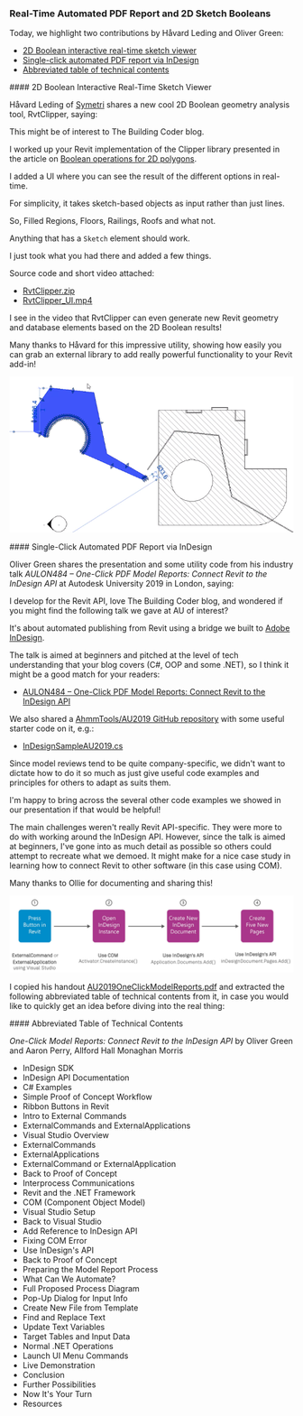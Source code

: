 <head>
<meta http-equiv="Content-Type" content="text/html; charset=utf-8">
<link rel="stylesheet" type="text/css" href="bc.css">
<script src="https://cdn.rawgit.com/google/code-prettify/master/loader/run_prettify.js" type="text/javascript"></script>
<script async src="https://platform.twitter.com/widgets.js" charset="utf-8"></script>
</head>

<!---

- RvtClipper by Håvard Leding of [Symetri](https://www.symetri.com)
  This might be of interest to the building coder blog.
  I worked up your Revit implementation of the Clipper library:
  https://thebuildingcoder.typepad.com/blog/2013/09/boolean-operations-for-2d-polygons.html
  Added a UI where you can real-time see the result of the different options.
  For simplicity it takes sketch-based objects as input rather than just lines.
  So Filled Regions, Floors, Railings, Roofs and what not.
  Anything that has a Sketch element should work.
  So I just took what you had there and added a few things.
  Source code and short video attached:
  /a/doc/revit/tbc/git/a/zip/hl_RvtClipper.zip
  /a/doc/revit/tbc/git/a/zip/hl_RvtClipper_UI.mp4

- https://github.com/AhmmTools/AU2019
Oliver Green  12:17 PM
Hi Jeremy! I develop for the Revit API (I love your blog) and I wondered if you might find the following talk we gave at AU of interest?
It's about automated publishing from Revit using a bridge we built to InDesign. It's pitched at around the level of tech understanding that your blog covers (C#, OOP and some .NET) so I think it might be a good match for your readers. 

https://www.autodesk.com/autodesk-university/class/One-Click-PDF-Model-Reports-Connect-Revit-InDesign-API-2019

I'd love to know what you think! 
Regards,
Ollie

One-Click PDF Model Reports: Connect Revit to the InDesign API

Jeremy Tammik  8:09 AM
thank you for your appreciation! i'll take a look. if you are interested in describing in writing some of the more interesting Revit API programming challenges your faced and how you solved or worked around them, that might make a nice wrapper for it.

Jeremy Tammik  8:15 AM
later... i read the hand-out. it is rather light on the technical details and solutions. i like the topic and the gist of the thing, though. if you would care to write in more detail about how to hooked up revit with insight and share some code snippets from the hardest steps it would certainly be of general interest. thank you.

Oliver Green sent the following message at 5:12 PM
Thanks for reading! We have a Github with some useful starter code on it (since model reviews tend to be quite company-specific we didn't want to dictate how to do it so much as just give useful code examples and principles for others to adapt as suits them). 

There's some starter code on our Github and I'm happy to bring across the several other code examples we showed in our presentation if that would be helpful! 
https://github.com/AhmmTools/AU2019/blob/master/InDesignSampleAU2019.cs

The main challenges weren't really Revit API-specific. They were more to do with working around the InDesign API. However, since the talk is aimed at beginners I've gone into as much detail as possible so others could attempt to recreate what we demoed. It might make for a nice case study in learning how to connect Revit to other software (in this case using COM).

If you think there's anything we're missing or should clarify I'll be happy to try and get some stuff together.
Many thanks to Ollie for documenting and sharing this!


twitter:

 the #RevitAPI @AutodeskForge @AutodeskRevit #bim #DynamoBim #ForgeDevCon 

Today, we highlight two contributions by Håvard Leding and Oliver Green
&ndash; 2D Boolean interactive real-time sketch viewer
&ndash; Single-click automated PDF report via InDesign
&ndash; Abbreviated table of technical contents...

linkedin:


#bim #DynamoBim #ForgeDevCon #Revit #API #IFC #SDK #AI #VisualStudio #Autodesk #AEC #adsk

the [Revit API discussion forum](http://forums.autodesk.com/t5/revit-api-forum/bd-p/160) thread

<p style="font-size: 80%; font-style:italic"></p>

-->

### Real-Time Automated PDF Report and 2D Sketch Booleans

Today, we highlight two contributions by Håvard Leding and Oliver Green:

- [2D Boolean interactive real-time sketch viewer](#2)
- [Single-click automated PDF report via InDesign](#3)
- [Abbreviated table of technical contents](#3.1)

####<a name="2"></a> 2D Boolean Interactive Real-Time Sketch Viewer

Håvard Leding of [Symetri](https://www.symetri.com) shares a new cool 2D Boolean geometry analysis tool, RvtClipper, saying:

This might be of interest to The Building Coder blog.

I worked up your Revit implementation of the Clipper library presented in the article 
on [Boolean operations for 2D polygons](https://thebuildingcoder.typepad.com/blog/2013/09/boolean-operations-for-2d-polygons.html).

I added a UI where you can see the result of the different options in real-time.

For simplicity, it takes sketch-based objects as input rather than just lines.

So, Filled Regions, Floors, Railings, Roofs and what not.

Anything that has a `Sketch` element should work.

I just took what you had there and added a few things.

Source code and short video attached:

- [RvtClipper.zip](zip/hl_RvtClipper.zip)
- [RvtClipper_UI.mp4](zip/hl_RvtClipper_UI.mp4)

I see in the video that RvtClipper can even generate new Revit geometry and database elements based on the 2D Boolean results!

Many thanks to Håvard for this impressive utility, showing how easily you can grab an external library to add really powerful functionality to your Revit add-in!

<center>
<img src="img/RvtClipper.png" alt="RvtClipper" width="719">
</center>



####<a name="3"></a> Single-Click Automated PDF Report via InDesign

Oliver Green shares the presentation and some utility code from his industry talk *AULON484 &ndash; One-Click PDF Model Reports: Connect Revit to the InDesign API* at Autodesk University 2019 in London, saying:

I develop for the Revit API, love The Building Coder blog, and wondered if you might find the following talk we gave at AU of interest?

It's about automated publishing from Revit using a bridge we built to [Adobe InDesign](https://www.adobe.com/products/indesign.html).

The talk is aimed at beginners and pitched at the level of tech understanding that your blog covers (C#, OOP and some .NET), so I think it might be a good match for your readers:

- [AULON484 &ndash; One-Click PDF Model Reports: Connect Revit to the InDesign API](https://www.autodesk.com/autodesk-university/class/One-Click-PDF-Model-Reports-Connect-Revit-InDesign-API-2019)

We also shared a [AhmmTools/AU2019 GitHub repository](https://github.com/AhmmTools/AU2019) with some useful starter code on it, e.g.:

- [InDesignSampleAU2019.cs](https://github.com/AhmmTools/AU2019/blob/master/InDesignSampleAU2019.cs)

Since model reviews tend to be quite company-specific, we didn't want to dictate how to do it so much as just give useful code examples and principles for others to adapt as suits them. 

I'm happy to bring across the several other code examples we showed in our presentation if that would be helpful! 

The main challenges weren't really Revit API-specific.
They were more to do with working around the InDesign API.
However, since the talk is aimed at beginners, I've gone into as much detail as possible so others could attempt to recreate what we demoed.
It might make for a nice case study in learning how to connect Revit to other software (in this case using COM).

Many thanks to Ollie for documenting and sharing this!

<center>
<img src="img/og_indesign.png" alt="InDesign COM API connection" width="592"> <!--1184-->
</center>

I copied his handout [AU2019OneClickModelReports.pdf](zip/AU2019OneClickModelReports.pdf) and extracted the following abbreviated table of technical contents from it, in case you would like to quickly get an idea before diving into the real thing:

####<a name="3.1"></a> Abbreviated Table of Technical Contents 

*One-Click Model Reports: Connect Revit to the InDesign API* by Oliver Green and Aaron Perry, Allford Hall Monaghan Morris

- InDesign SDK
- InDesign API Documentation
- C# Examples
- Simple Proof of Concept Workflow
- Ribbon Buttons in Revit
- Intro to External Commands
- ExternalCommands and ExternalApplications
- Visual Studio Overview
- ExternalCommands
- ExternalApplications
- ExternalCommand or ExternalApplication
- Back to Proof of Concept
- Interprocess Communications
- Revit and the .NET Framework
- COM (Component Object Model)
- Visual Studio Setup
- Back to Visual Studio
- Add Reference to InDesign API
- Fixing COM Error
- Use InDesign's API 
- Back to Proof of Concept
- Preparing the Model Report Process
- What Can We Automate?
- Full Proposed Process Diagram
- Pop-Up Dialog for Input Info
- Create New File from Template
- Find and Replace Text
- Update Text Variables
- Target Tables and Input Data
- Normal .NET Operations
- Launch UI Menu Commands
- Live Demonstration
- Conclusion
- Further Possibilities
- Now It's Your Turn
- Resources
